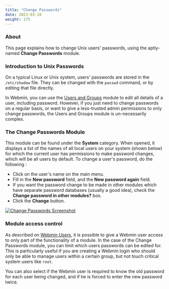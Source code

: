 ```yaml
---
title: "Change Passwords"
date: 2023-03-18
weight: 175
---
```


### About
This page explains how to change Unix users' passwords, using the aptly-named **Change Passwords** module. 

### Introduction to Unix Passwords
On a typical Linux or Unix system, users' passwords are stored in the `/etc/shadow` file. They can be changed with the `passwd` command, or by editing that file directly.

In Webmin, you can use the [Users and Groups](/docs/modules/users-and-groups)  module to edit all details of a user, including password. However, if you just need to change passwords on a regular basis, or want to give a less-trusted admin permissions to only change passwords, the Users and Groups module is un-necessarily complex.

### The Change Passwords Module
This module can be found under the **System** category. When opened, it displays a list of the names of all local users on your system (shown below) for which the current user has permissions to make password changes, which will be all users by default. To change a user's password, do the following :
- Click on the user's name on the main menu.
- Fill in the **New password** field, and the **New password again** field.
- If you want the password change to be made in other modules which have separate password databases (usually a good idea), check the **Change password in other modules?** box.
- Click the **Change** button.

[![](/images/docs/screenshots/modules/light/change-passwords.png "Change Passwords Screenshot")](/images/docs/screenshots/modules/light/change-passwords.png)

### Module access control
As described on [Webmin Users](/docs/modules/webmin-users), it is possible to give a Webmin user access to only part of the functionality of a module. In the case of the Change Passwords module, you can limit which users passwords can be edited for. This is particularly useful if you are creating a Webmin login who should only be able to manage users within a certain group, but not touch critical system users like `root`.

You can also select if the Webmin user is required to know the old password for each user being changed, and if he is forced to enter the new password twice.
